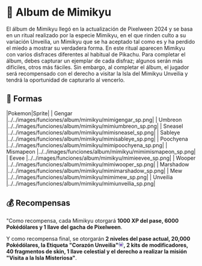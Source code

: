 # 🎃 Album de Mimikyu

El álbum de Mimikyu llegó en la actualización de Pixelween 2024 y se basa en un ritual realizado por la especie Mimikyu, en el que rinden culto a su variación Unveilia, un Mimikyu que se ha aceptado tal como es y ha perdido el miedo a mostrar su verdadera forma. En este ritual aparecen Mimikyu con varios disfraces diferentes al habitual de Pikachu. Para completar el álbum, debes capturar un ejemplar de cada disfraz; algunos serán más difíciles, otros más fáciles. Sin embargo, al completar el álbum, el jugador será recompensado con el derecho a visitar la Isla del Mimikyu Unveilia y tendrá la oportunidad de capturarlo al vencerlo.

## 👻 Formas

|Pokemon|Sprite|
| Gengar |../../images/funciones/album/mimikyu/mimigengar_sp.png|
| Umbreon |../../images/funciones/album/mimikyu/mimiumbreon_sp.png|
| Sneasel |../../images/funciones/album/mimikyu/mimisneasel_sp.png|
| Sableye |../../images/funciones/album/mimikyu/mimisableye_sp.png|
| Poochyena |../../images/funciones/album/mimikyu/mimipoochyena_sp.png|
| Mismapeon |../../images/funciones/album/mimikyu/mimimismapeon_sp.png|
| Eevee |../../images/funciones/album/mimikyu/mimieevee_sp.png|
| Wooper |../../images/funciones/album/mimikyu/mimiwooper_sp.png|
| Marshadow |../../images/funciones/album/mimikyu/mimimarshadow_sp.png|
| Mew |../../images/funciones/album/mimikyu/mimimew_sp.png|
| Unveilia |../../images/funciones/album/mimikyu/mimiunveilia_sp.png|

## 💰 Recompensas

"Como recompensa, cada Mimikyu otorgará **1000 XP del pase, 6000 Pokédólares y 1 llave del gacha de Pixelween**.

Y como recompensa final, se otorgarán **2 niveles del pase actual, 20,000 Pokédólares, la Etiqueta "Corazón Unveilia"![Corazón Unveilia](../../images/tags/corazonunveilia.png), 2 kits de modificadores, 40 fragmentos de skin, 1 llave celestial y el derecho a realizar la misión "Visita a la Isla Misteriosa"**.
